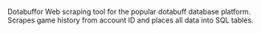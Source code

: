 Dotabuffor
Web scraping tool for the popular dotabuff database platform. Scrapes game history from account ID and places all data into SQL tables.

